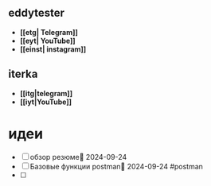 ## **eddytester**
- **[[etg| Telegram]]**
- **[[eyt| YouTube]]**
- **[[einst| instagram]]**

## **iterka**
- **[[itg|telegram]]**
- **[[iyt|YouTube]]**

# идеи
- [ ]  обзор резюме📅 2024-09-24 
- [ ] Базовые функции postman📅 2024-09-24 #postman
- [ ] 